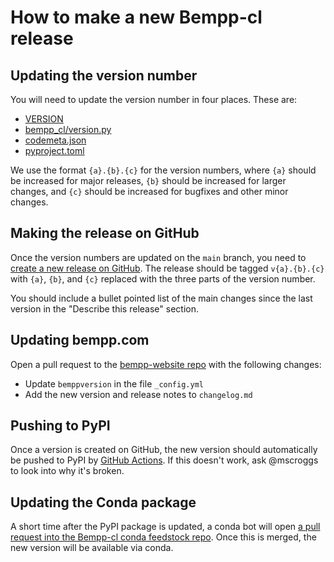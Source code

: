 # How to make a new Bempp-cl release

## Updating the version number
You will need to update the version number in four places. These are:

- [VERSION](VERSION)
- [bempp_cl/version.py](bempp_cl/version.py)
- [codemeta.json](codemeta.json)
- [pyproject.toml](pyporoject.toml)

We use the format `{a}.{b}.{c}` for the version numbers, where
`{a}` should be increased for major releases,
`{b}` should be increased for larger changes, and
`{c}` should be increased for bugfixes and other minor changes.

## Making the release on GitHub
Once the version numbers are updated on the `main` branch, you need to
[create a new release on GitHub](https://github.com/bempp/bempp-cl/releases).
The release should be tagged `v{a}.{b}.{c}` with `{a}`, `{b}`, and `{c}` replaced
with the three parts of the version number.

You should include a bullet pointed list of the main changes since the last version in
the "Describe this release" section.

## Updating bempp.com
Open a pull request to the [bempp-website repo](https://github.com/bempp/bempp-website) with the following changes:

- Update `bemppversion` in the file `_config.yml`
- Add the new version and release notes to `changelog.md`

## Pushing to PyPI
Once a version is created on GitHub, the new version should automatically be pushed to
PyPI by [GitHub Actions](https://github.com/bempp/bempp-cl/actions/workflows/release.yml).
If this doesn't work, ask @mscroggs to look into why it's broken.

## Updating the Conda package
A short time after the PyPI package is updated, a conda bot will open
[a pull request into the Bempp-cl conda feedstock repo](https://github.com/conda-forge/bempp-cl-feedstock/pulls).
Once this is merged, the new version will be available via conda.
